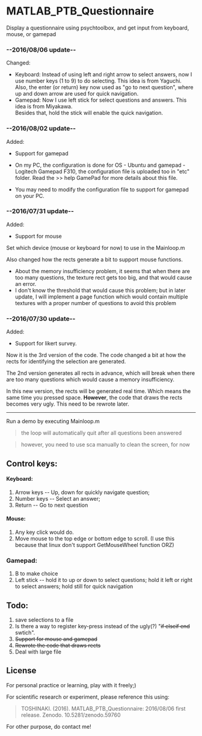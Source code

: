# MATLAB_PTB_Questionnaire
Display a questionnaire using psychtoolbox, and get input from keyboard, mouse, or gamepad

### --2016/08/06 update--
Changed:
- Keyboard: Instead of using left and right arrow to select answers, now I use number keys (1 to 9) to do selecting. This idea is from Yaguchi.<br /> Also, the enter (or return) key now used as "go to next question", where up and down arrow are used for quick navigation.
- Gamepad: Now I use left stick for select questions and answers. This idea is from Miyakawa.<br /> Besides that, hold the stick will enable the quick navigation.

### --2016/08/02 update--
Added:
- Support for gamepad

- On my PC, the configuration is done for OS - Ubuntu and gamepad - Logitech Gamepad F310, the configuration file is uploaded too in "etc" folder. Read the >> help GamePad for more details about this file.
- You may need to modify the configuration file to support for gamepad on your PC.

### --2016/07/31 update--
Added:
- Support for mouse

Set which device (mouse or keyboard for now) to use in the Mainloop.m

Also changed how the rects generate a bit to support mouse functions.

- About the memory insufficiency problem, it seems that when there are too many questions, the texture rect gets too big, and that would cause an error.
- I don't know the threshold that would cause this problem; but in later update, I will implement a page function which would contain multiple textures with a proper number of questions to avoid this problem

### --2016/07/30 update--
Added:
- Support for likert survey.

Now it is the 3rd version of the code. The code changed a bit at how the rects for identifying the selection are generated.

The 2nd version generates all rects in advance, which will break when there are too many questions which would cause a memory insufficiency.

In this new version, the rects will be generated real time. Which means the same time you pressed space. **However**, the code that draws the rects becomes very ugly. This need to be rewrote later.

----------------------------------------------

Run a demo by executing Mainloop.m
> the loop will automatically quit after all questions been answered

> however, you need to use sca manually to clean the screen, for now

## Control keys:
#### Keyboard:
1. Arrow keys -- Up, down for quickly navigate question; 
2. Number keys -- Select an answer; 
3. Return -- Go to next question

#### Mouse:
1. Any key click would do.
2. Move mouse to the top edge or bottom edge to scroll. (I use this because that linux don't support GetMouseWheel function ORZ)

### Gamepad:
1. B to make choice
2. Left stick -- hold it to up or down to select questions; hold it left or right to select answers; hold still for quick navigation

## Todo:

1. save selections to a file
2. Is there a way to register key-press instead of the ugly(?) "~~if elseif end~~ swtich".
3. ~~Support for mouse and gamepad~~
4. ~~Rewrote the code that draws rects~~
5. Deal with large file


## License
For personal practice or learning, play with it freely;)

For scientific research or experiment, please reference this using:
> TOSHINAKI. (2016). MATLAB_PTB_Questionnaire: 2016/08/06 first release. Zenodo. 10.5281/zenodo.59760

For other purpose, do contact me!

